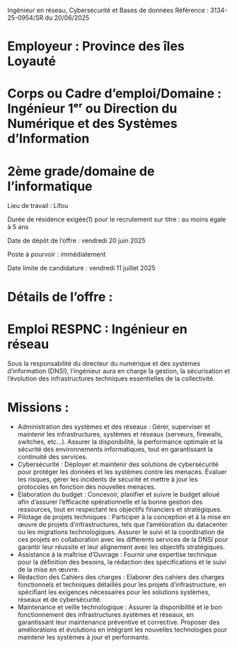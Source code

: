
Ingénieur en réseau, Cybersécurité et Bases de données
Référence : 3134-25-0954/SR du 20/06/2025

# Employeur : Province des îles Loyauté

# Corps ou Cadre d’emploi/Domaine : Ingénieur 1ᵉʳ ou Direction du Numérique et des Systèmes d’Information

# 2ème grade/domaine de l’informatique

Lieu de travail : Lifou

Durée de résidence exigée(1) pour le recrutement sur titre : au moins égale à 5 ans

Date de dépôt de l’offre : vendredi 20 juin 2025

Poste à pourvoir : immédiatement

Date limite de candidature : vendredi 11 juillet 2025

# Détails de l’offre :

# Emploi RESPNC : Ingénieur en réseau

Sous la responsabilité du directeur du numérique et des systèmes d’information (DNSI), l’ingénieur aura en charge la gestion, la sécurisation et l’évolution des infrastructures techniques essentielles de la collectivité.

# Missions :

- Administration des systèmes et des réseaux : Gérer, superviser et maintenir les infrastructures, systèmes et réseaux (serveurs, firewalls, switches, etc…). Assurer la disponibilité, la performance optimale et la sécurité des environnements informatiques, tout en garantissant la continuité des services.
- Cybersécurité : Déployer et maintenir des solutions de cybersécurité pour protéger les données et les systèmes contre les menaces. Évaluer les risques, gérer les incidents de sécurité et mettre à jour les protocoles en fonction des nouvelles menaces.
- Elaboration du budget : Concevoir, planifier et suivre le budget alloué afin d’assurer l’efficacité opérationnelle et la bonne gestion des ressources, tout en respectant les objectifs financiers et stratégiques.
- Pilotage de projets techniques : Participer à la conception et à la mise en œuvre de projets d’infrastructures, tels que l’amélioration du datacenter ou les migrations technologiques. Assurer le suivi et la coordination de ces projets en collaboration avec les différents services de la DNSI pour garantir leur réussite et leur alignement avec les objectifs stratégiques.
- Assistance à la maîtrise d’Ouvrage : Fournir une expertise technique pour la définition des besoins, la rédaction des spécifications et le suivi de la mise en œuvre.
- Rédaction des Cahiers des charges : Elaborer des cahiers des charges fonctionnels et techniques détaillés pour les projets d’infrastructure, en spécifiant les exigences nécessaires pour les solutions systèmes, réseaux et de cybersécurité.
- Maintenance et veille technologique : Assurer la disponibilité et le bon fonctionnement des infrastructures systèmes et réseaux, en garantissant leur maintenance préventive et corrective. Proposer des améliorations et évolutions en intégrant les nouvelles technologies pour maintenir les systèmes à jour et performants.


